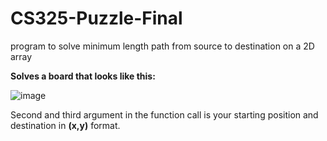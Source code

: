 # CS325-Puzzle-Final
program to solve minimum length path from source to destination on a 2D array

**Solves a board that looks like this:**

![image](https://user-images.githubusercontent.com/81127430/212569276-f6a66a14-ca1c-4c8a-883d-b6629b9414ff.png)

Second and third argument in the function call is your starting position and destination in **(x,y)** format.

